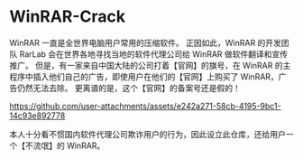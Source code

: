 # WinRAR-Crack

WinRAR 一直是全世界电脑用户常用的压缩软件。
正因如此，WinRAR 的开发团队 RarLab 会在世界各地寻找当地的软件代理公司给 WinRAR 做软件翻译和宣传推广。
但是，有一家来自中国大陆的公司打着【官网】的旗号，在 WinRAR 的主程序中插入他们自己的广告，即使用户在他们的【官网】上购买了 WinRAR，广告仍然无法去除。
更离谱的是，这个【官网】的备案号还是假的！

https://github.com/user-attachments/assets/e242a271-58cb-4195-9bc1-14c93e892778

本人十分看不惯国内软件代理公司欺诈用户的行为，因此设立此仓库，还给用户一个【不流氓】的 WinRAR。




